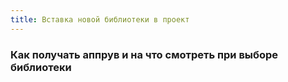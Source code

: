 ```yaml
---
title: Вставка новой библиотеки в проект
---
```


### Как получать аппрув и на что смотреть при выборе библиотеки
